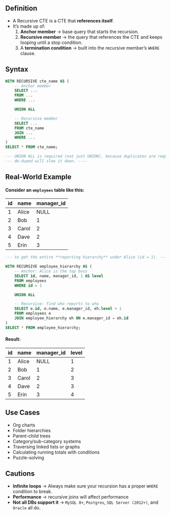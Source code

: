 ## Definition

- A Recursive CTE is a CTE that **references itself**.
- It’s made up of:
	1. **Anchor member** → base query that starts the recursion.
	2. **Recursive member** → the query that references the CTE and keeps looping until a stop condition.
	3. A **termination condition** → built into the recursive member’s `WHERE` clause.
## Syntax

```sql
WITH RECURSIVE cte_name AS (
    -- Anchor member
    SELECT ...
    FROM ...
    WHERE ...

    UNION ALL

    -- Recursive member
    SELECT ...
    FROM cte_name
    JOIN ...
    WHERE ...
)
SELECT * FROM cte_name;

--- UNION ALL is required (not just UNION), because duplicates are required since 
--- de-duped will slow it down. ----
```
## Real-World Example

#### Consider an `employees` table like this:

| id  | name  | manager_id |
| --- | ----- | ---------- |
| 1   | Alice | NULL       |
| 2   | Bob   | 1          |
| 3   | Carol | 2          |
| 4   | Dave  | 2          |
| 5   | Erin  | 3          |

```sql
--- to get the entire **reporting hierarchy** under Alice (id = 1). ---

WITH RECURSIVE employee_hierarchy AS (
    -- Anchor: Alice is the top boss
    SELECT id, name, manager_id, 1 AS level
    FROM employees
    WHERE id = 1

    UNION ALL

    -- Recursive: find who reports to who
    SELECT e.id, e.name, e.manager_id, eh.level + 1
    FROM employees e
    JOIN employee_hierarchy eh ON e.manager_id = eh.id
)
SELECT * FROM employee_hierarchy;

```
#### **Result:**

| id  | name  | manager_id | level |
| --- | ----- | ---------- | ----- |
| 1   | Alice | NULL       | 1     |
| 2   | Bob   | 1          | 2     |
| 3   | Carol | 2          | 3     |
| 4   | Dave  | 2          | 3     |
| 5   | Erin  | 3          | 4     |
## Use Cases

- Org charts
- Folder hierarchies
- Parent-child trees
- Category/sub-category systems
- Traversing linked lists or graphs
- Calculating running totals with conditions
- Puzzle-solving
## Cautions

- **Infinite loops** → Always make sure your recursion has a proper `WHERE` condition to break.
- **Performance** → recursive joins will affect performance
- **Not all DBs support it** → `MySQL 8+`, `Postgres`, `SQL Server (2012+)`, and `Oracle` all do.